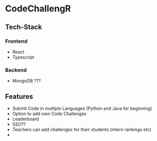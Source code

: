 # CodeChallengR


## Tech-Stack

### Frontend
- React
- Typescript


### Backend
- MongoDB
???



## Features
- Submit Code in multiple Languages (Python and Java for beginning)
- Option to add own Code Challenges
- Leaderboard
- SSO??
- Teachers can add challenges for their students (intern rankings etc)
- 


